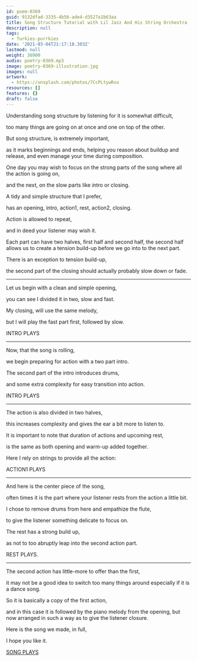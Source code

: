 ```yaml
---
id: poem-0369
guid: 9132dfad-3335-4b56-ade4-d3527a1b63aa
title: Song Structure Tutorial with Lil Jazz And His String Orchestra
description: null
tags:
  - furkies-purrkies
date: '2021-03-04T21:17:18.303Z'
lastmod: null
weight: 36900
audio: poetry-0369.mp3
image: poetry-0369-illustration.jpg
images: null
artwork:
  - https://unsplash.com/photos/7CcPLtywRso
resources: []
features: {}
draft: false
---
```


Understanding song structure by listening for it is somewhat difficult,

too many things are going on at once and one on top of the other.

But song structure, is extremely important,

as it marks beginnings and ends, helping you reason about buildup and release, and even manage your time during composition.

One day you may wish to focus on the strong parts of the song where all the action is going on,

and the next, on the slow parts like intro or closing.

A tidy and simple structure that I prefer,

has an opening, intro, action1, rest, action2, closing.

Action is allowed to repeat,

and in deed your listener may wish it.

Each part can have two halves, first half and second half, the second half allows us to create a tension build-up before we go into to the next part.

There is an exception to tension build-up,

the second part of the closing should actually probably slow down or fade.

---

Let us begin with a clean and simple opening,

you can see I divided it in two, slow and fast.

My closing, will use the same melody,

but I will play the fast part first, followed by slow.

INTRO PLAYS

---

Now, that the song is rolling,

we begin preparing for action with a two part intro.

The second part of the intro introduces drums,

and some extra complexity for easy transition into action.

INTRO PLAYS

---

The action is also divided in two halves,

this increases complexity and gives the ear a bit more to listen to.

It is important to note that duration of actions and upcoming rest,

is the same as both opening and warm-up added together.

Here I rely on strings to provide all the action:

ACTION1 PLAYS

---

And here is the center piece of the song,

often times it is the part where your listener rests from the action a little bit.

I chose to remove drums from here and empathize the flute,

to give the listener something delicate to focus on.

The rest has a strong build up,

as not to too abruptly leap into the second action part.

REST PLAYS.

---

The second action has little-more to offer than the first,

it may not be a good idea to switch too many things around especially if it is a dance song.

So it is basically a copy of the first action,

and in this case it is followed by the piano melody from the opening, but now arranged in such a way as to give the listener closure.

Here is the song we made, in full,

I hope you like it.

[SONG PLAYS](files/lil-jazz.mp3 "Lil Jazz And His String Orchestra")
